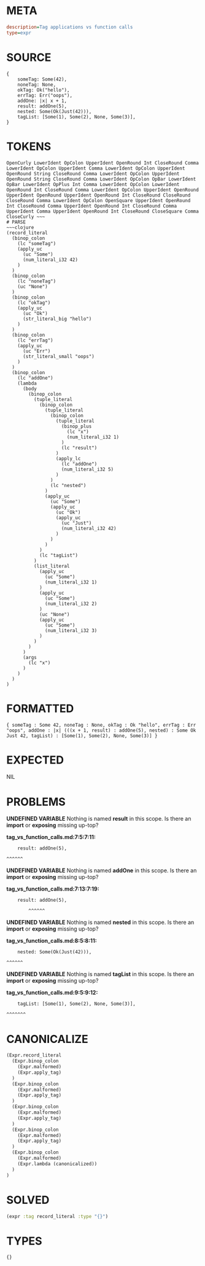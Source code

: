 # META
~~~ini
description=Tag applications vs function calls
type=expr
~~~
# SOURCE
~~~roc
{
    someTag: Some(42),
    noneTag: None,
    okTag: Ok("hello"),
    errTag: Err("oops"),
    addOne: |x| x + 1,
    result: addOne(5),
    nested: Some(Ok(Just(42))),
    tagList: [Some(1), Some(2), None, Some(3)],
}
~~~
# TOKENS
~~~text
OpenCurly LowerIdent OpColon UpperIdent OpenRound Int CloseRound Comma LowerIdent OpColon UpperIdent Comma LowerIdent OpColon UpperIdent OpenRound String CloseRound Comma LowerIdent OpColon UpperIdent OpenRound String CloseRound Comma LowerIdent OpColon OpBar LowerIdent OpBar LowerIdent OpPlus Int Comma LowerIdent OpColon LowerIdent OpenRound Int CloseRound Comma LowerIdent OpColon UpperIdent OpenRound UpperIdent OpenRound UpperIdent OpenRound Int CloseRound CloseRound CloseRound Comma LowerIdent OpColon OpenSquare UpperIdent OpenRound Int CloseRound Comma UpperIdent OpenRound Int CloseRound Comma UpperIdent Comma UpperIdent OpenRound Int CloseRound CloseSquare Comma CloseCurly ~~~
# PARSE
~~~clojure
(record_literal
  (binop_colon
    (lc "someTag")
    (apply_uc
      (uc "Some")
      (num_literal_i32 42)
    )
  )
  (binop_colon
    (lc "noneTag")
    (uc "None")
  )
  (binop_colon
    (lc "okTag")
    (apply_uc
      (uc "Ok")
      (str_literal_big "hello")
    )
  )
  (binop_colon
    (lc "errTag")
    (apply_uc
      (uc "Err")
      (str_literal_small "oops")
    )
  )
  (binop_colon
    (lc "addOne")
    (lambda
      (body
        (binop_colon
          (tuple_literal
            (binop_colon
              (tuple_literal
                (binop_colon
                  (tuple_literal
                    (binop_plus
                      (lc "x")
                      (num_literal_i32 1)
                    )
                    (lc "result")
                  )
                  (apply_lc
                    (lc "addOne")
                    (num_literal_i32 5)
                  )
                )
                (lc "nested")
              )
              (apply_uc
                (uc "Some")
                (apply_uc
                  (uc "Ok")
                  (apply_uc
                    (uc "Just")
                    (num_literal_i32 42)
                  )
                )
              )
            )
            (lc "tagList")
          )
          (list_literal
            (apply_uc
              (uc "Some")
              (num_literal_i32 1)
            )
            (apply_uc
              (uc "Some")
              (num_literal_i32 2)
            )
            (uc "None")
            (apply_uc
              (uc "Some")
              (num_literal_i32 3)
            )
          )
        )
      )
      (args
        (lc "x")
      )
    )
  )
)
~~~
# FORMATTED
~~~roc
{ someTag : Some 42, noneTag : None, okTag : Ok "hello", errTag : Err "oops", addOne : |x| (((x + 1, result) : addOne(5), nested) : Some Ok Just 42, tagList) : [Some(1), Some(2), None, Some(3)] }
~~~
# EXPECTED
NIL
# PROBLEMS
**UNDEFINED VARIABLE**
Nothing is named **result** in this scope.
Is there an **import** or **exposing** missing up-top?

**tag_vs_function_calls.md:7:5:7:11:**
```roc
    result: addOne(5),
```
    ^^^^^^


**UNDEFINED VARIABLE**
Nothing is named **addOne** in this scope.
Is there an **import** or **exposing** missing up-top?

**tag_vs_function_calls.md:7:13:7:19:**
```roc
    result: addOne(5),
```
            ^^^^^^


**UNDEFINED VARIABLE**
Nothing is named **nested** in this scope.
Is there an **import** or **exposing** missing up-top?

**tag_vs_function_calls.md:8:5:8:11:**
```roc
    nested: Some(Ok(Just(42))),
```
    ^^^^^^


**UNDEFINED VARIABLE**
Nothing is named **tagList** in this scope.
Is there an **import** or **exposing** missing up-top?

**tag_vs_function_calls.md:9:5:9:12:**
```roc
    tagList: [Some(1), Some(2), None, Some(3)],
```
    ^^^^^^^


# CANONICALIZE
~~~clojure
(Expr.record_literal
  (Expr.binop_colon
    (Expr.malformed)
    (Expr.apply_tag)
  )
  (Expr.binop_colon
    (Expr.malformed)
    (Expr.apply_tag)
  )
  (Expr.binop_colon
    (Expr.malformed)
    (Expr.apply_tag)
  )
  (Expr.binop_colon
    (Expr.malformed)
    (Expr.apply_tag)
  )
  (Expr.binop_colon
    (Expr.malformed)
    (Expr.lambda (canonicalized))
  )
)
~~~
# SOLVED
~~~clojure
(expr :tag record_literal :type "{}")
~~~
# TYPES
~~~roc
{}
~~~
